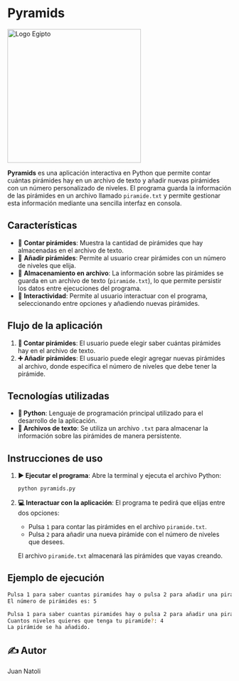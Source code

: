 # **Pyramids**

<img src="img/egipto.avif" alt="Logo Egipto" width="300">

**Pyramids** es una aplicación interactiva en Python que permite contar cuántas pirámides hay en un archivo de texto y añadir nuevas pirámides con un número personalizado de niveles. El programa guarda la información de las pirámides en un archivo llamado `piramide.txt` y permite gestionar esta información mediante una sencilla interfaz en consola.

## **Características**

- 📄 **Contar pirámides**: Muestra la cantidad de pirámides que hay almacenadas en el archivo de texto.
- 🏰 **Añadir pirámides**: Permite al usuario crear pirámides con un número de niveles que elija.
- 💾 **Almacenamiento en archivo**: La información sobre las pirámides se guarda en un archivo de texto (`piramide.txt`), lo que permite persistir los datos entre ejecuciones del programa.
- 🔄 **Interactividad**: Permite al usuario interactuar con el programa, seleccionando entre opciones y añadiendo nuevas pirámides.

## **Flujo de la aplicación**

1. **🔢 Contar pirámides**: El usuario puede elegir saber cuántas pirámides hay en el archivo de texto.
2. **➕ Añadir pirámides**: El usuario puede elegir agregar nuevas pirámides al archivo, donde especifica el número de niveles que debe tener la pirámide.

## **Tecnologías utilizadas**

- **🐍 Python**: Lenguaje de programación principal utilizado para el desarrollo de la aplicación.
- **📝 Archivos de texto**: Se utiliza un archivo `.txt` para almacenar la información sobre las pirámides de manera persistente.

## **Instrucciones de uso**

1. **▶️ Ejecutar el programa**:
   Abre la terminal y ejecuta el archivo Python:
    ```bash
    python pyramids.py
    ```

2. **💻 Interactuar con la aplicación**:
   El programa te pedirá que elijas entre dos opciones:
   - Pulsa `1` para contar las pirámides en el archivo `piramide.txt`.
   - Pulsa `2` para añadir una nueva pirámide con el número de niveles que desees.

   El archivo `piramide.txt` almacenará las pirámides que vayas creando.

## **Ejemplo de ejecución**

```bash
Pulsa 1 para saber cuantas piramides hay o pulsa 2 para añadir una piramide: 1
El número de pirámides es: 5

Pulsa 1 para saber cuantas piramides hay o pulsa 2 para añadir una piramide: 2
Cuantos niveles quieres que tenga tu piramide?: 4
La pirámide se ha añadido.
```
## ✍️ **Autor**
Juan Natoli

